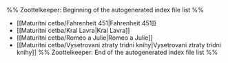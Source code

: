 %% Zoottelkeeper: Beginning of the autogenerated index file list  %%
-  [[Maturitni cetba/Fahrenheit 451|Fahrenheit 451]]
-  [[Maturitni cetba/Kral Lavra|Kral Lavra]]
-  [[Maturitni cetba/Romeo a Julie|Romeo a Julie]]
-  [[Maturitni cetba/Vysetrovani ztraty tridni knihy|Vysetrovani ztraty tridni knihy]]
%% Zoottelkeeper: End of the autogenerated index file list  %%
